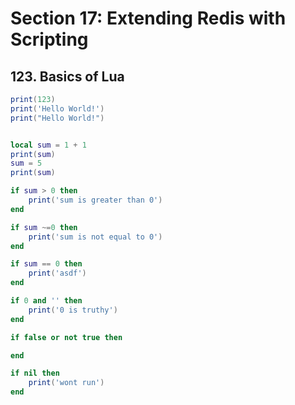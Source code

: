# Section 17: Extending Redis with Scripting

## 123. Basics of Lua

```lua
print(123)
print('Hello World!')
print("Hello World!")


local sum = 1 + 1
print(sum)
sum = 5
print(sum)

if sum > 0 then
    print('sum is greater than 0')
end

if sum ~=0 then
    print('sum is not equal to 0')
end

if sum == 0 then
    print('asdf')
end

if 0 and '' then
    print('0 is truthy')
end

if false or not true then

end

if nil then
    print('wont run')
end
```
